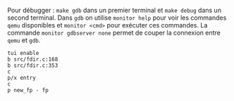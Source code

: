 Pour débugger : `make gdb` dans un premier terminal et `make debug` dans un second terminal.
Dans `gdb` on utilise `monitor help` pour voir les commandes `qemu` disponibles et `monitor <cmd>` pour exécuter ces commandes.
La commande `monitor gdbserver none` permet de couper la connexion entre `qemu` et `gdb`.

```gdb
tui enable
b src/fdir.c:168
b src/fdir.c:353
c
p/x entry
c
p new_fp - fp
```
